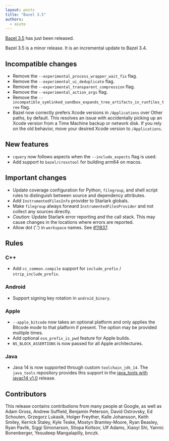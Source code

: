 ```yaml
---
layout: posts
title: "Bazel 3.5"
authors:
  - aiuto
---
```


[Bazel 3.5](https://github.com/bazelbuild/bazel/releases/tag/3.5.0) has just been released.

Bazel 3.5 is a minor release. It is an incremental update to Bazel 3.4.

## Incompatible changes

- Remove the `--experimental_process_wrapper_wait_fix` flag.
- Remove the `--experimental_ui_deduplicate` flag.
- Remove the `--experimental_transparent_compression` flag.
- Remove the `--experimental_action_args` flag.
- Remove the `--incompatible_symlinked_sandbox_expands_tree_artifacts_in_runfiles_tree` flag.
- Bazel now correctly prefers Xcode versions in `/Applications` over
  Other paths, by default.  This resolves an issue with accidentally
  picking up an Xcode version from a Time Machine backup or network
  disk.  If you rely on the old behavior, move your desired Xcode
  version to `/Applications`.

## New features

- `cquery` now follows aspects when the `--include_aspects` flag is used.
- Add support to `bazel/crosstool` for building arm64 on macos.

## Important changes

- Update coverage configuration for Python, `filegroup`, and shell script
  rules to distinguish between source and dependency attributes.
- Add `InstrumentedFilesInfo` provider to Starlark globals.
- Make `filegroup` always forward `InstrumentedFilesProvider` and not
  collect any sources directly.
- *Caution*: Update Starlark error reporting and the call stack.
   This may cause changes in the locations where errors are reported.
- Allow dot ('.') in `workspace` names. See [#11837](https://github.com/bazelbuild/bazel/issues/11837).

## Rules

### C++
- Add `cc_common.compile` support for `include_prefix` / `strip_include_prefix`.

### Android
- Support signing key rotation in `android_binary`.

### Apple
- `--apple_bitcode` now takes an optional platform and only applies the
  Bitcode mode to that platform if present. The option may be provided
  multiple times.
- Add optional `oso_prefix_is_pwd` feature for Apple builds.
- `NS_BLOCK_ASSERTIONS` is now passed for all Apple architectures.

### Java
- Java 14 is now supported through custom `toolchain_jdk_14`. The `java_tools`
  repository provides this support in the [java_tools with javac14 v1.0](
  https://github.com/bazelbuild/java_tools/releases/tag/javac14_v1.0) release.

## Contributors

This release contains contributions from many people at Google, as well
as Adam Gross, Andrew Suffield, Benjamin Peterson, David Ostrovsky,
Ed Schouten, Grzegorz Lukasik, Holger Freyther, Kalle
Johansson, Keith Smiley, Kerrick Staley, Kyle Teske, Mostyn Bramley-Moore,
Ryan Beasley, Ryan Pavlik, Siggi Simonarson, Stiopa Koltsov, Ulf Adams,
Xiaoyi Shi, Yannic Bonenberger, Yesudeep Mangalapilly, bnczk.
